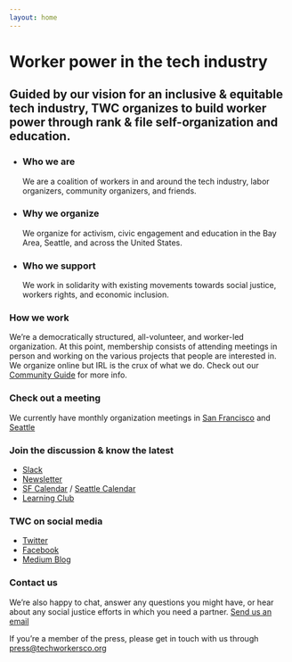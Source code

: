 ```yaml
---
layout: home
---
```

<script>
$(document).ready(function(){
// Add smooth scrolling to all links
$("a").on('click', function(event) {

// Make sure this.hash has a value before overriding default behavior
if (this.hash !== "") {
// Prevent default anchor click behavior
event.preventDefault();

// Store hash
var hash = this.hash;

// Using jQuery's animate() method to add smooth page scroll
// The optional number (800) specifies the number of milliseconds it takes to scroll to the specified area
$('html, body').animate({
scrollTop: $(hash).offset().top
}, 800, function(){

// Add hash (#) to URL when done scrolling (default click behavior)
window.location.hash = hash;
});
} // End if
});
});
</script>
<div id="home">
<h1><span>Worker</span> power in the tech industry</h1>
<h2>Guided by our vision for an inclusive & equitable tech industry, TWC organizes to build worker power through rank & file self-organization and education.</h2>
</div>
<div id="learn">
<ul>
<li><h3>Who we are</h3><p>We are a coalition of workers in and around the tech industry, labor organizers, community organizers, and friends.</p></li>
<li><h3>Why we organize</h3><p>We organize for activism, civic engagement and education in the Bay Area, Seattle, and across the United States.</p></li>
<li><h3>Who we support</h3><p>We work in solidarity with existing movements towards social justice, workers rights, and economic inclusion.</p></li>
</ul>
<div id="how"><h3>How we work</h3><p>We’re a democratically structured, all-volunteer, and worker-led organization. At this point, membership consists of attending meetings in person and working on the various projects that people are interested in. We organize online but IRL is the crux of what we do. Check out our <a href="/community-guide">Community Guide</a> for more info.</p></div>
</div>

<div id= "connect">
<h3>Check out a meeting</h3><p>We currently have monthly organization meetings in <a href="https://www.meetup.com/Tech-Workers-Coalition/">San Francisco</a> and <a href="">Seattle</a></p>
<h3>Join the discussion & know the latest</h3><ul>
<li><a href="/subscribe">Slack</a></li>
<li><a href="/subscribe">Newsletter</a></li>
<li><a href="/events">SF Calendar</a> / <a href="">Seattle Calendar</a></li>
<li><a href="https://sites.google.com/view/tech-workers-coalition/learning-club">Learning Club</a></li>
</ul>
<h3>TWC on social media</h3><ul id="social">
<li><a href="https://twitter.com/techworkersco">Twitter</a></li>
<li><a href="https://www.facebook.com/TechWorkersCoalition">Facebook</a></li>
<li><a href="https://medium.com/tech-workers-coalition">Medium Blog</a></li>
</ul>
<h3>Contact us</h3>
<p>We’re also happy to chat, answer any questions you might have, or hear about any social justice efforts in which you need a partner. <a href="mailto:hello@techworkersco.org">Send us an email</a></p>
<p>If you’re a member of the press, please get in touch with us through <a href="mailto:press@techworkersco.org">press@techworkersco.org</a></p>
</div>




